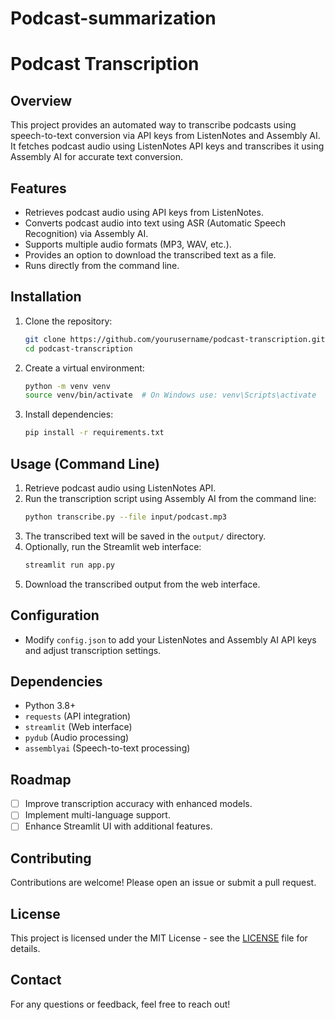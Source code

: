 # Podcast-summarization
# Podcast Transcription

## Overview
This project provides an automated way to transcribe podcasts using speech-to-text conversion via API keys from ListenNotes and Assembly AI. It fetches podcast audio using ListenNotes API keys and transcribes it using Assembly AI for accurate text conversion.

## Features
- Retrieves podcast audio using API keys from ListenNotes.
- Converts podcast audio into text using ASR (Automatic Speech Recognition) via Assembly AI.
- Supports multiple audio formats (MP3, WAV, etc.).
- Provides an option to download the transcribed text as a file.
- Runs directly from the command line.

## Installation
1. Clone the repository:
   ```sh
   git clone https://github.com/yourusername/podcast-transcription.git
   cd podcast-transcription
   ```
2. Create a virtual environment:
   ```sh
   python -m venv venv
   source venv/bin/activate  # On Windows use: venv\Scripts\activate
   ```
3. Install dependencies:
   ```sh
   pip install -r requirements.txt
   ```

## Usage (Command Line)
1. Retrieve podcast audio using ListenNotes API.
2. Run the transcription script using Assembly AI from the command line:
   ```sh
   python transcribe.py --file input/podcast.mp3
   ```
3. The transcribed text will be saved in the `output/` directory.
4. Optionally, run the Streamlit web interface:
   ```sh
   streamlit run app.py
   ```
5. Download the transcribed output from the web interface.

## Configuration
- Modify `config.json` to add your ListenNotes and Assembly AI API keys and adjust transcription settings.

## Dependencies
- Python 3.8+
- `requests` (API integration)
- `streamlit` (Web interface)
- `pydub` (Audio processing)
- `assemblyai` (Speech-to-text processing)

## Roadmap
- [ ] Improve transcription accuracy with enhanced models.
- [ ] Implement multi-language support.
- [ ] Enhance Streamlit UI with additional features.

## Contributing
Contributions are welcome! Please open an issue or submit a pull request.

## License
This project is licensed under the MIT License - see the [LICENSE](LICENSE) file for details.

## Contact
For any questions or feedback, feel free to reach out!
